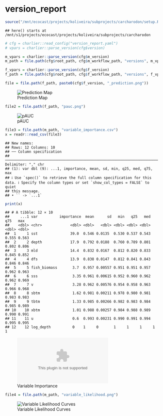 version_report
================

``` r
source("/mnt/ecocast/projects/koliveira/subprojects/carcharodon/setup.R")
```

    ## here() starts at /mnt/s1/projects/ecocast/projects/koliveira/subprojects/carcharodon

``` r
# cfg = charlier::read_config("version_report.yaml")
# vpars = charlier::parse_version(cfg$version)

m_vpars = charlier::parse_version(cfg$m_version)
m_path = file.path(cfg$root_path, cfg$m_workflow_path, "versions", m_vpars[["major"]], m_vpars[["minor"]], cfg$m_version)

f_vpars = charlier::parse_version(cfg$f_version)
f_path = file.path(cfg$root_path, cfg$f_workflow_path, "versions", f_vpars[["major"]], f_vpars[["minor"]], cfg$f_version)
```

``` r
file = file.path(f_path, paste0(cfg$f_version, "_prediction.png"))
```

<figure>
<img
src="/mnt/s1/projects/ecocast/projects/koliveira/subprojects/carcharodon/workflows/forecast_workflow/versions/v01/0001/v01.0001.02/v01.0001.02_prediction.png"
alt="Prediction Map" />
<figcaption aria-hidden="true">Prediction Map</figcaption>
</figure>

``` r
file2 = file.path(f_path, "pauc.png")
```

<figure>
<img
src="/mnt/s1/projects/ecocast/projects/koliveira/subprojects/carcharodon/workflows/forecast_workflow/versions/v01/0001/v01.0001.02/pauc.png"
alt="pAUC" />
<figcaption aria-hidden="true">pAUC</figcaption>
</figure>

``` r
file3 = file.path(m_path, "variable_importance.csv")
x = readr::read_csv(file3)
```

    ## New names:
    ## Rows: 12 Columns: 10
    ## ── Column specification
    ## ──────────────────────────────────────────────────────────────────────────────────────────────────────────────────────── Delimiter: "," chr
    ## (1): var dbl (9): ...1, importance, mean, sd, min, q25, med, q75, max
    ## ℹ Use `spec()` to retrieve the full column specification for this data. ℹ Specify the column types or set `show_col_types = FALSE` to quiet
    ## this message.
    ## • `` -> `...1`

``` r
print(x)
```

    ## # A tibble: 12 × 10
    ##     ...1 var          importance  mean      sd   min   q25   med   q75   max
    ##    <dbl> <chr>             <dbl> <dbl>   <dbl> <dbl> <dbl> <dbl> <dbl> <dbl>
    ##  1     1 sst               39.0  0.546 0.0135  0.530 0.537 0.543 0.555 0.563
    ##  2     2 depth             17.9  0.792 0.0188  0.760 0.789 0.801 0.802 0.806
    ##  3     3 mld               14.4  0.832 0.0167  0.812 0.820 0.833 0.845 0.852
    ##  4     4 dfs               13.9  0.838 0.0147  0.812 0.841 0.843 0.846 0.846
    ##  5     5 fish_biomass       3.7  0.957 0.00557 0.951 0.951 0.957 0.962 0.963
    ##  6     6 sss                3.35 0.961 0.00615 0.952 0.960 0.962 0.962 0.969
    ##  7     7 v                  3.28 0.962 0.00576 0.954 0.958 0.963 0.966 0.968
    ##  8     8 sbtm               1.62 0.981 0.00211 0.978 0.980 0.981 0.983 0.983
    ##  9     9 tbtm               1.33 0.985 0.00266 0.982 0.983 0.984 0.985 0.989
    ## 10    10 xbtm               1.01 0.988 0.00257 0.984 0.988 0.989 0.990 0.991
    ## 11    11 u                  0.6  0.993 0.00231 0.990 0.991 0.994 0.995 0.995
    ## 12    12 log_depth          0    1     0       1     1     1     1     1

<figure>
<embed
src="/mnt/s1/projects/ecocast/projects/koliveira/subprojects/carcharodon/workflows/modeling_workflow/versions/v01/000/v01.000.02/variable_importance.csv" />
<figcaption aria-hidden="true">Variable Importance</figcaption>
</figure>

``` r
file4 = file.path(m_path, "variable_likelihood.png")
```

<figure>
<img
src="/mnt/s1/projects/ecocast/projects/koliveira/subprojects/carcharodon/workflows/modeling_workflow/versions/v01/000/v01.000.02/variable_likelihood.png"
alt="Variable Likelihood Curves" />
<figcaption aria-hidden="true">Variable Likelihood Curves</figcaption>
</figure>
